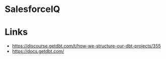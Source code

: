 # SalesforceIQ






# Links
- https://discourse.getdbt.com/t/how-we-structure-our-dbt-projects/355
- https://docs.getdbt.com/
